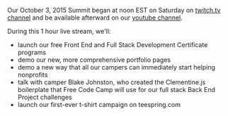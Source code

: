 Our October 3, 2015 Summit began at noon EST on Saturday on [twitch.tv channel](http://twitch.tv/freecodecamp) and be available afterward on our [youtube channel](https://www.youtube.com/channel/UC8butISFwT-Wl7EV0hUK0BQ?sub_confirmation=1).

During this 1 hour live stream, we'll:
- launch our free Front End and Full Stack Development Certificate programs
- demo our new, more comprehensive portfolio pages
- demo a new way that all our campers can immediately start helping nonprofits
- talk with camper Blake Johnston, who created the Clementine.js boilerplate that Free Code Camp will use for our full stack Back End Project challenges
- launch our first-ever t-shirt campaign on teespring.com